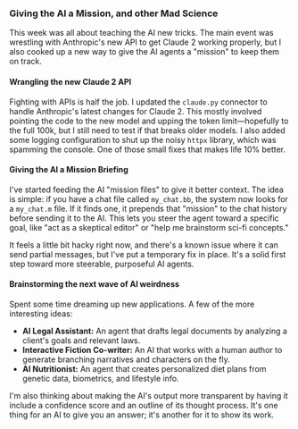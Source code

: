 ### Giving the AI a Mission, and other Mad Science

This week was all about teaching the AI new tricks. The main event was wrestling with Anthropic's new API to get Claude 2 working properly, but I also cooked up a new way to give the AI agents a "mission" to keep them on track.

#### Wrangling the new Claude 2 API
Fighting with APIs is half the job. I updated the `claude.py` connector to handle Anthropic's latest changes for Claude 2. This mostly involved pointing the code to the new model and upping the token limit—hopefully to the full 100k, but I still need to test if that breaks older models. I also added some logging configuration to shut up the noisy `httpx` library, which was spamming the console. One of those small fixes that makes life 10% better.

#### Giving the AI a Mission Briefing
I've started feeding the AI "mission files" to give it better context. The idea is simple: if you have a chat file called `my_chat.bb`, the system now looks for a `my_chat.m` file. If it finds one, it prepends that "mission" to the chat history before sending it to the AI. This lets you steer the agent toward a specific goal, like "act as a skeptical editor" or "help me brainstorm sci-fi concepts."

It feels a little bit hacky right now, and there's a known issue where it can send partial messages, but I've put a temporary fix in place. It's a solid first step toward more steerable, purposeful AI agents.

#### Brainstorming the next wave of AI weirdness
Spent some time dreaming up new applications. A few of the more interesting ideas:
*   **AI Legal Assistant:** An agent that drafts legal documents by analyzing a client's goals and relevant laws.
*   **Interactive Fiction Co-writer:** An AI that works with a human author to generate branching narratives and characters on the fly.
*   **AI Nutritionist:** An agent that creates personalized diet plans from genetic data, biometrics, and lifestyle info.

I'm also thinking about making the AI's output more transparent by having it include a confidence score and an outline of its thought process. It's one thing for an AI to give you an answer; it's another for it to show its work.
